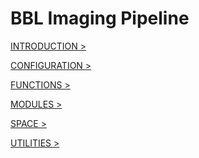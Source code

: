 BBL Imaging Pipeline
====================

[INTRODUCTION >](%%BASEURL/modules/index.html)

[CONFIGURATION >](%%BASEURL/config/index.html)

[FUNCTIONS >](%%BASEURL/functions/index.html)

[MODULES >](%%BASEURL/modules/index.html)

[SPACE >](%%BASEURL/space/index.html)

[UTILITIES >](%%BASEURL/utils/index.html)
